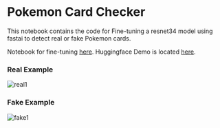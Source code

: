 # Pokemon Card Checker
This notebook contains the code for Fine-tuning a resnet34 model using fastai to detect real or fake Pokemon cards.

Notebook for fine-tuning [here](https://colab.research.google.com/github/mindwrapped/pokemon-card-checker/blob/main/pokemon_card_checker.ipynb). Huggingface Demo is located [here](https://huggingface.co/spaces/mindwrapped/pokemon-card-checker).

### Real Example
![real1](https://github.com/mindwrapped/pokemon-card-checker/assets/61097415/cbe22730-8e95-4a4a-97e8-fcf2a5e77b00)

### Fake Example
![fake1](https://github.com/mindwrapped/pokemon-card-checker/assets/61097415/bc33722f-997e-4204-9368-c959820afcd8)
